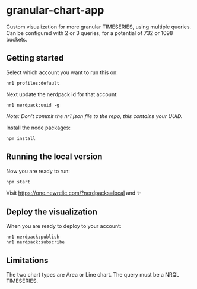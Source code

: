 # granular-chart-app

Custom visualization for more granular TIMESERIES, using multiple queries.
Can be configured with 2 or 3 queries, for a potential of 732 or 1098 buckets.

## Getting started

Select which account you want to run this on:
```
nr1 profiles:default
```

Next update the nerdpack id for that account:
```
nr1 nerdpack:uuid -g
```
*Note:  Don't commit the nr1.json file to the repo, this contains your UUID.*

Install the node packages:
```
npm install
```

## Running the local version

Now you are ready to run:
```
npm start
```
Visit https://one.newrelic.com/?nerdpacks=local and :sparkles:

## Deploy the visualization

When you are ready to deploy to your account:
```
nr1 nerdpack:publish
nr1 nerdpack:subscribe
```

## Limitations

The two chart types are Area or Line chart.  The query must be a NRQL TIMESERIES.
